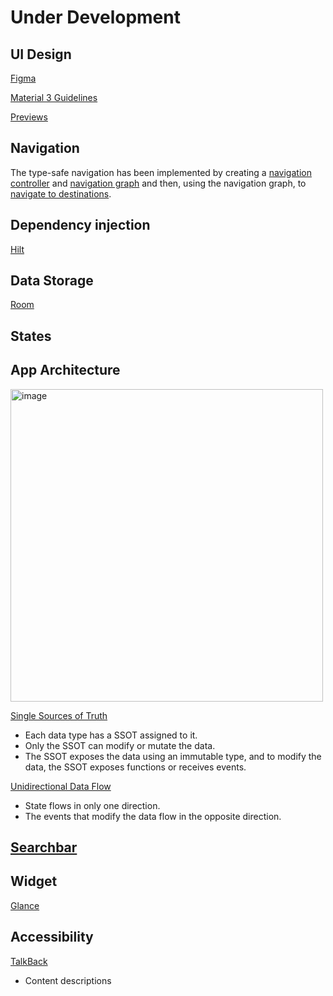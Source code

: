 # Under Development
## UI Design
[Figma](https://www.figma.com/files/team/1227960222597739086/recents-and-sharing?fuid=1227960214312908777)
   
[Material 3 Guidelines](https://developer.android.com/design/ui?hl=en)

[Previews](https://developer.android.com/develop/ui/compose/tooling/previews)
## Navigation 
The type-safe navigation has been implemented by creating a [navigation controller](https://developer.android.com/guide/navigation/navcontroller) and [navigation graph](https://developer.android.com/guide/navigation/design) and then, using the navigation graph, to [navigate to destinations](https://developer.android.com/guide/navigation/use-graph/navigate).
## Dependency injection 
[Hilt](https://developer.android.com/training/dependency-injection/hilt-android?hl=en)
## Data Storage 
[Room](https://developer.android.com/training/data-storage/room?hl=en)
## States
## App Architecture
<img width="500" alt="image" src="https://github.com/user-attachments/assets/79ca51cb-ae7a-42e8-ada4-c085367edba1" />

[Single Sources of Truth](https://developer.android.com/topic/architecture#single-source-of-truth) 
* Each data type has a SSOT assigned to it.
* Only the SSOT can modify or mutate the data.
* The SSOT exposes the data using an immutable type, and to modify the data, the SSOT exposes functions or receives events.

[Unidirectional Data Flow](https://developer.android.com/topic/architecture#unidirectional-data-flow)
* State flows in only one direction.
* The events that modify the data flow in the opposite direction.

## [Searchbar](https://developer.android.com/develop/ui/compose/components/search-bar)
## Widget 
[Glance](https://developer.android.com/codelabs/glance?hl=en#0)
## Accessibility
[TalkBack](https://developer.android.com/guide/topics/ui/accessibility/testing#talkback)
*  Content descriptions 
